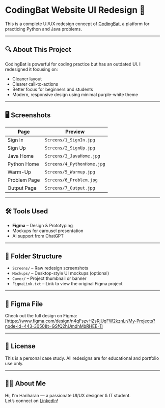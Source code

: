 # CodingBat Website UI Redesign 🎨

This is a complete UI/UX redesign concept of [CodingBat](https://codingbat.com), a platform for practicing Python and Java problems.

---

## 🔍 About This Project

CodingBat is powerful for coding practice but has an outdated UI. I redesigned it focusing on:
- Cleaner layout
- Clearer call-to-actions
- Better focus for beginners and students
- Modern, responsive design using minimal purple-white theme

---

## 🖥️ Screenshots

| Page         | Preview                     |
|--------------|-----------------------------|
| Sign In      | `Screens/1_SignIn.jpg`      |
| Sign Up      | `Screens/2_SignUp.jpg`      |
| Java Home    | `Screens/3_JavaHome.jpg`    |
| Python Home  | `Screens/4_PythonHome.jpg`  |
| Warm-Up      | `Screens/5_Warmup.jpg`      |
| Problem Page | `Screens/6_Problem.jpg`     |
| Output Page  | `Screens/7_Output.jpg`      |

---

## 🛠 Tools Used

- **Figma** – Design & Prototyping
- Mockups for carousel presentation
- AI support from ChatGPT

---

## 📂 Folder Structure

- `Screens/` – Raw redesign screenshots
- `Mockups/` – Desktop-style UI mockups (optional)
- `Cover/` – Project thumbnail or banner
- `FigmaLink.txt` – Link to view the original Figma project

---

## 🔗 Figma File

Check out the full design on Figma:  
[https://www.figma.com/design/n4qFszvHZsRjUqFW2kznLr/My-Projects?node-id=443-3050&t=GSfQ2hUmdhMbRHEE-1]

---

## 📌 License

This is a personal case study. All redesigns are for educational and portfolio use only.

---

## 🙋‍♂️ About Me

Hi, I'm Hariharan — a passionate UI/UX designer & IT student.  
Let’s connect on [LinkedIn](https://www.linkedin.com/in/hari-haran11)!


